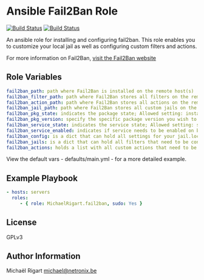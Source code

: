 Ansible Fail2Ban Role
=====================
[![Build Status](https://semaphoreci.com/api/v1/projects/5eff6bc5-156e-4c1b-88e5-41b55ff4c170/459360/badge.svg)](https://semaphoreci.com/michaelrigart/ansible-role-fail2ban) [![Build Status](https://travis-ci.org/michaelrigart/ansible-role-fail2ban.svg?branch=master)](https://travis-ci.org/michaelrigart/ansible-role-fail2ban)

An ansible role for installing and configuring fail2ban. This role enables you to customize your local jail as well
as configuring custom filters and actions.

For more information on Fail2Ban, [visit the Fail2Ban website](http://www.fail2ban.org/wiki/index.php/Main_Page)

Role Variables
--------------

```yaml
fail2ban_path: path where Fail2Ban is installed on the remote host(s)
fail2ban_filter_path: path where Fail2Ban stores all filters on the remote host(s)
fail2ban_action_path: path where Fail2Ban stores all actions on the remote host(s)
fail2ban_jail_path: path where Fail2Ban stores all custom jails on the remote host(s)
fail2ban_pkg_state: indicates the package state; Allowed setting: installed, latest
fail2ban_pkg_version: specify the specific package version you wish to install When specifying a version, the state will be forced to installed. When omitting the variable or leaving it empty it will install the package as specified by the state variable
fail2ban_service_state: indicates the service state; Allowed setting: started, stopped
fail2ban_service_enabled: indicates if service needs to be enabled on boot; Allowed settings: yes, no
fail2ban_config: is a dict that can hold all settings for your jail.local file
fail2ban_jails: is a dict that can hold all filters that need to be configured in your jail.local file. The dict key will be used as section name and filter value. So make sure this matches. The filter key will also be used to check if there are any custom filters that need to be copied to the remote host(s). Your custom filters should be stored under files/filters
fail2ban_actions: holds a list with all custom actions that need to be copied to the remote host(s). Your custom actions should be stored under files/actions
```

View the default vars - defaults/main.yml - for a more detailed example.

Example Playbook
-------------------------

```yaml
- hosts: servers
  roles:
     - { role: MichaelRigart.fail2ban, sudo: Yes }
```

License
-------

GPLv3

Author Information
------------------

Michaël Rigart <michael@netronix.be>
